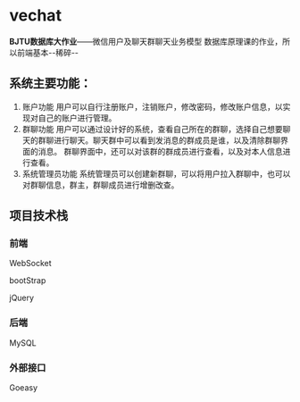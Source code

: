 # vechat
**BJTU数据库大作业**——微信用户及聊天群聊天业务模型
数据库原理课的作业，所以前端基本--稀碎--
## 系统主要功能：
1.	账户功能
用户可以自行注册账户，注销账户，修改密码，修改账户信息，以实现对自己的账户进行管理。
2.	群聊功能
用户可以通过设计好的系统，查看自己所在的群聊，选择自己想要聊天的群聊进行聊天。聊天群中可以看到发消息的群成员是谁，以及清除群聊界面的消息。
群聊界面中，还可以对该群的群成员进行查看，以及对本人信息进行查看。
3.	系统管理员功能
系统管理员可以创建新群聊，可以将用户拉入群聊中，也可以对群聊信息，群主，群聊成员进行增删改查。
## 项目技术栈
### 前端
WebSocket

bootStrap

jQuery
### 后端
MySQL
### 外部接口
Goeasy
